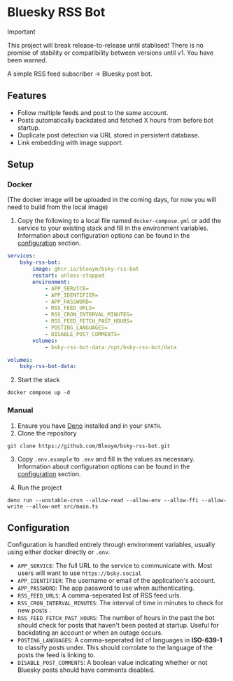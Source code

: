 # Bluesky RSS Bot

> [!IMPORTANT]
> This project will break release-to-release until stablised! There is no
> promise of stability or compatibility between versions until v1. You have been
> warned.

A simple RSS feed subscriber -> Bluesky post bot.

## Features

- Follow multiple feeds and post to the same account.
- Posts automatically backdated and fetched X hours from before bot startup.
- Duplicate post detection via URL stored in persistent database.
- Link embedding with image support.

## Setup

### Docker

(The docker image will be uploaded in the coming days, for now you will need to build from the local image)

1. Copy the following to a local file named `docker-compose.yml` or add the
   service to your existing stack and fill in the environment variables.
   Information about configuration options can be found in the
   [configuration](#configuration) section.

```yml
services:
    bsky-rss-bot:
        image: ghcr.io/blooym/bsky-rss-bot
        restart: unless-stopped
        environment:
            - APP_SERVICE=
            - APP_IDENTIFIER=
            - APP_PASSWORD=
            - RSS_FEED_URLS=
            - RSS_CRON_INTERVAL_MINUTES=
            - RSS_FEED_FETCH_PAST_HOURS=
            - POSTING_LANGUAGES=
            - DISABLE_POST_COMMENTS=
        volumes:
            - bsky-rss-bot-data:/opt/bsky-rss-bot/data

volumes:
    bsky-rss-bot-data:
```

2. Start the stack

```
docker compose up -d
```

### Manual

1. Ensure you have [Deno](https://deno.land) installed and in your `$PATH`.
2. Clone the repository

```
git clone https://github.com/Blooym/bsky-rss-bot.git
```

3. Copy `.env.example` to `.env` and fill in the values as necessary.
   Information about configuration options can be found in the
   [configuration](#configuration) section.

4. Run the project

```
deno run --unstable-cron --allow-read --allow-env --allow-ffi --allow-write --allow-net src/main.ts
```

## Configuration

Configuration is handled entirely through environment variables, usually using
either docker directly or `.env`.

- `APP_SERVICE`: The full URL to the service to communicate with. Most users
  will want to use `https://bsky.social`
- `APP_IDENTIFIER`: The username or email of the application's account.
- `APP_PASSWORD`: The app password to use when authenticating.
- `RSS_FEED_URLS`: A comma-seperated list of RSS feed urls.
- `RSS_CRON_INTERVAL_MINUTES`: The interval of time in minutes to check for new
  posts .
- `RSS_FEED_FETCH_PAST_HOURS`: The number of hours in the past the bot should
  check for posts that haven't been posted at startup. Useful for backdating an
  account or when an outage occurs.
- `POSTING_LANGUAGES`: A comma-seperated list of languages in **ISO-639-1** to
  classify posts under. This should corrolate to the language of the posts the
  feed is linking to.
- `DISABLE_POST_COMMENTS`: A boolean value indicating whether or not Bluesky
  posts should have comments disabled.
